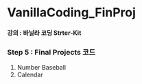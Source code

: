 # VanillaCoding_FinProj

#### 강의 : 바닐라 코딩 Strter-Kit
### Step 5 : Final Projects 코드

1. Number Baseball
2. Calendar

